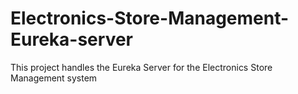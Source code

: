 # Electronics-Store-Management-Eureka-server
This project handles the Eureka Server for the Electronics Store Management system
